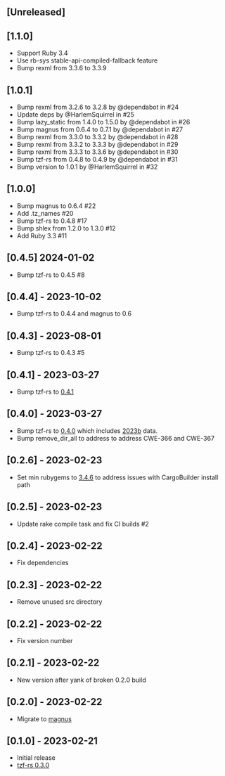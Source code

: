 ## [Unreleased]

## [1.1.0]

- Support Ruby 3.4
- Use rb-sys stable-api-compiled-fallback feature
- Bump rexml from 3.3.6 to 3.3.9

## [1.0.1]

- Bump rexml from 3.2.6 to 3.2.8 by @dependabot in #24
- Update deps  by @HarlemSquirrel in #25
- Bump lazy_static from 1.4.0 to 1.5.0 by @dependabot in #26
- Bump magnus from 0.6.4 to 0.7.1 by @dependabot in #27
- Bump rexml from 3.3.0 to 3.3.2 by @dependabot in #28
- Bump rexml from 3.3.2 to 3.3.3 by @dependabot in #29
- Bump rexml from 3.3.3 to 3.3.6 by @dependabot in #30
- Bump tzf-rs from 0.4.8 to 0.4.9 by @dependabot in #31
- Bump version to 1.0.1 by @HarlemSquirrel in #32

## [1.0.0]

- Bump magnus to 0.6.4 #22
- Add .tz_names #20
- Bump tzf-rs to 0.4.8 #17
- Bump shlex from 1.2.0 to 1.3.0 #12
- Add Ruby 3.3 #11

## [0.4.5] 2024-01-02

- Bump tzf-rs to 0.4.5 #8

## [0.4.4] - 2023-10-02

- Bump tzf-rs to 0.4.4 and magnus to 0.6

## [0.4.3] - 2023-08-01

- Bump tzf-rs to 0.4.3 #5

## [0.4.1] - 2023-03-27

- Bump tzf-rs to [0.4.1](https://github.com/ringsaturn/tzf-rs/releases/tag/v0.4.1)

## [0.4.0] - 2023-03-27

- Bump tzf-rs to [0.4.0](https://github.com/ringsaturn/tzf-rs/releases/tag/v0.4.0) which includes [2023b](https://github.com/evansiroky/timezone-boundary-builder/releases/tag/2023b) data.
- Bump remove_dir_all to address to address CWE-366 and CWE-367

## [0.2.6] - 2023-02-23

- Set min rubygems to [3.4.6](https://github.com/rubygems/rubygems/blob/master/CHANGELOG.md#346--2023-01-31) to address issues with CargoBuilder install path

## [0.2.5] - 2023-02-23

- Update rake compile task and fix CI builds #2

## [0.2.4] - 2023-02-22

- Fix dependencies

## [0.2.3] - 2023-02-22

- Remove unused src directory

## [0.2.2] - 2023-02-22

- Fix version number

## [0.2.1] - 2023-02-22

- New version after yank of broken 0.2.0 build

## [0.2.0] - 2023-02-22

- Migrate to [magnus](https://github.com/matsadler/magnus)

## [0.1.0] - 2023-02-21

- Initial release
- [tzf-rs 0.3.0](https://github.com/ringsaturn/tzf-rs/releases/tag/v0.3.0)
